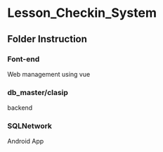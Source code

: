 # Lesson_Checkin_System
## Folder Instruction
### Font-end
Web management using vue
### db_master/clasip
backend
### SQLNetwork
Android App
